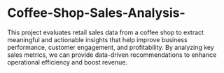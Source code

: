 # Coffee-Shop-Sales-Analysis-
This project evaluates retail sales data from a coffee shop to extract meaningful and actionable insights that help improve business performance, customer engagement, and profitability. By analyzing key sales metrics, we can provide data-driven recommendations to enhance operational efficiency and boost revenue.
